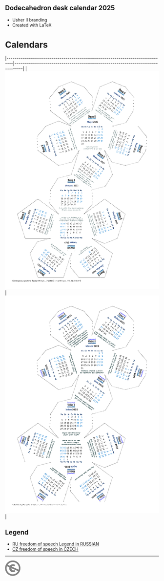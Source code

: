 Dodecahedron desk calendar 2025
----------------------------------------------

* Usher II branding
* Created with LaTeX

# Calendars

|---------------------------------------------------------------------------------|----------------------------------------------------------------------------------|
| [![Календарь проекта Эшер II. Свобода слова](dcal2025-ru.png)](dcal2025-ru.pdf) | [![Kalendář projektu Esher II. Svoboda slova](dcal2025-cz.png)](dcal2025-cz.pdf) |

## Legend

* [RU freedom of speech Legend in RUSSIAN](README-RUS.md)
* [CZ freedom of speech in CZECH](README-CZE.md)

---
[![UNLICENSE](noc.png)](UNLICENSE)
